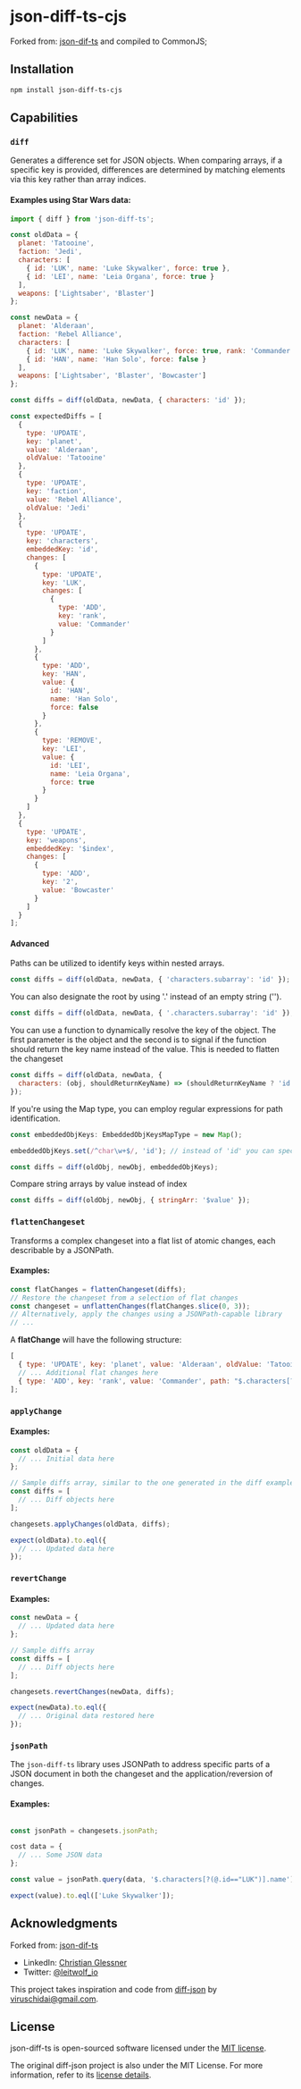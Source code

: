 # json-diff-ts-cjs
Forked from: [json-dif-ts](https://github.com/ltwlf/json-diff-ts.git) and compiled to CommonJS;

## Installation

```sh
npm install json-diff-ts-cjs
```

## Capabilities

### `diff`

Generates a difference set for JSON objects. When comparing arrays, if a specific key is provided, differences are determined by matching elements via this key rather than array indices.

#### Examples using Star Wars data:

```javascript
import { diff } from 'json-diff-ts';

const oldData = {
  planet: 'Tatooine',
  faction: 'Jedi',
  characters: [
    { id: 'LUK', name: 'Luke Skywalker', force: true },
    { id: 'LEI', name: 'Leia Organa', force: true }
  ],
  weapons: ['Lightsaber', 'Blaster']
};

const newData = {
  planet: 'Alderaan',
  faction: 'Rebel Alliance',
  characters: [
    { id: 'LUK', name: 'Luke Skywalker', force: true, rank: 'Commander' },
    { id: 'HAN', name: 'Han Solo', force: false }
  ],
  weapons: ['Lightsaber', 'Blaster', 'Bowcaster']
};

const diffs = diff(oldData, newData, { characters: 'id' });

const expectedDiffs = [
  {
    type: 'UPDATE',
    key: 'planet',
    value: 'Alderaan',
    oldValue: 'Tatooine'
  },
  {
    type: 'UPDATE',
    key: 'faction',
    value: 'Rebel Alliance',
    oldValue: 'Jedi'
  },
  {
    type: 'UPDATE',
    key: 'characters',
    embeddedKey: 'id',
    changes: [
      {
        type: 'UPDATE',
        key: 'LUK',
        changes: [
          {
            type: 'ADD',
            key: 'rank',
            value: 'Commander'
          }
        ]
      },
      {
        type: 'ADD',
        key: 'HAN',
        value: {
          id: 'HAN',
          name: 'Han Solo',
          force: false
        }
      },
      {
        type: 'REMOVE',
        key: 'LEI',
        value: {
          id: 'LEI',
          name: 'Leia Organa',
          force: true
        }
      }
    ]
  },
  {
    type: 'UPDATE',
    key: 'weapons',
    embeddedKey: '$index',
    changes: [
      {
        type: 'ADD',
        key: '2',
        value: 'Bowcaster'
      }
    ]
  }
];
```

#### Advanced

Paths can be utilized to identify keys within nested arrays.

```javascript
const diffs = diff(oldData, newData, { 'characters.subarray': 'id' });
```

You can also designate the root by using '.' instead of an empty string ('').

```javascript
const diffs = diff(oldData, newData, { '.characters.subarray': 'id' });
```

You can use a function to dynamically resolve the key of the object.
The first parameter is the object and the second is to signal if the function should return the key name instead of the value. This is needed to flatten the changeset

```javascript
const diffs = diff(oldData, newData, {
  characters: (obj, shouldReturnKeyName) => (shouldReturnKeyName ? 'id' : obj.id)
});
```

If you're using the Map type, you can employ regular expressions for path identification.

```javascript
const embeddedObjKeys: EmbeddedObjKeysMapType = new Map();

embeddedObjKeys.set(/^char\w+$/, 'id'); // instead of 'id' you can specify a function

const diffs = diff(oldObj, newObj, embeddedObjKeys);
```

Compare string arrays by value instead of index

```javascript
const diffs = diff(oldObj, newObj, { stringArr: '$value' });
```

### `flattenChangeset`

Transforms a complex changeset into a flat list of atomic changes, each describable by a JSONPath.

#### Examples:

```javascript
const flatChanges = flattenChangeset(diffs);
// Restore the changeset from a selection of flat changes
const changeset = unflattenChanges(flatChanges.slice(0, 3));
// Alternatively, apply the changes using a JSONPath-capable library
// ...
```

A **flatChange** will have the following structure:

```javascript
[
  { type: 'UPDATE', key: 'planet', value: 'Alderaan', oldValue: 'Tatooine', path: '$.planet', valueType: 'String' },
  // ... Additional flat changes here
  { type: 'ADD', key: 'rank', value: 'Commander', path: "$.characters[?(@.id=='LUK')].rank", valueType: 'String' }
];
```

### `applyChange`

#### Examples:

```javascript
const oldData = {
  // ... Initial data here
};

// Sample diffs array, similar to the one generated in the diff example
const diffs = [
  // ... Diff objects here
];

changesets.applyChanges(oldData, diffs);

expect(oldData).to.eql({
  // ... Updated data here
});
```

### `revertChange`

#### Examples:

```javascript
const newData = {
  // ... Updated data here
};

// Sample diffs array
const diffs = [
  // ... Diff objects here
];

changesets.revertChanges(newData, diffs);

expect(newData).to.eql({
  // ... Original data restored here
});
```

### `jsonPath`

The `json-diff-ts` library uses JSONPath to address specific parts of a JSON document in both the changeset and the application/reversion of changes.

#### Examples:

```javascript

const jsonPath = changesets.jsonPath;

cost data = {
  // ... Some JSON data
};

const value = jsonPath.query(data, '$.characters[?(@.id=="LUK")].name');

expect(value).to.eql(['Luke Skywalker']);
```

## Acknowledgments
Forked from:  [json-dif-ts](https://github.com/ltwlf/json-diff-ts.git)
- LinkedIn: [Christian Glessner](https://www.linkedin.com/in/christian-glessner/)
- Twitter: [@leitwolf_io](https://twitter.com/leitwolf_io)

This project takes inspiration and code from [diff-json](https://www.npmjs.com/package/diff-json) by viruschidai@gmail.com.

## License

json-diff-ts is open-sourced software licensed under the [MIT license](LICENSE).

The original diff-json project is also under the MIT License. For more information, refer to its [license details](https://www.npmjs.com/package/diff-json#license).
